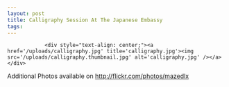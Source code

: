 ```yaml
---
layout: post
title: Calligraphy Session At The Japanese Embassy
tags:
---
```



                <div style="text-align: center;"><a href='/uploads/calligraphy.jpg' title='calligraphy.jpg'><img src='/uploads/calligraphy.thumbnail.jpg' alt='calligraphy.jpg' /></a></div>
<p>Additional Photos available on <a href="http://flickr.com/photos/mazedlx"><a href="http://flickr.com/photos/mazedlx">http://flickr.com/photos/mazedlx</a></a></p>
